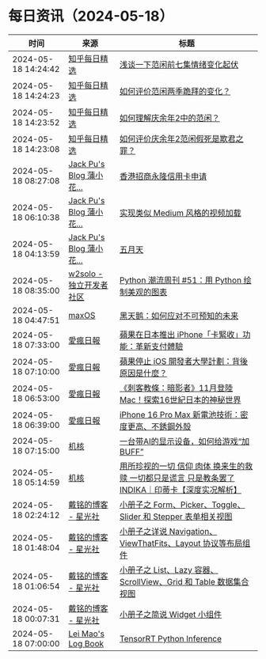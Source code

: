 ﻿# 每日资讯（2024-05-18）

|时间|来源|标题|
|---|---|---|
|2024-05-18 14:24:42|[知乎每日精选](https://www.zhihu.com/rss)|[浅谈一下范闲前七集情绪变化起伏](http://zhuanlan.zhihu.com/p/698522987?utm_campaign=rss&utm_medium=rss&utm_source=rss&utm_content=title)|
|2024-05-18 14:24:23|[知乎每日精选](https://www.zhihu.com/rss)|[如何评价范闲两季跪拜的变化？](http://zhuanlan.zhihu.com/p/698522675?utm_campaign=rss&utm_medium=rss&utm_source=rss&utm_content=title)|
|2024-05-18 14:23:52|[知乎每日精选](https://www.zhihu.com/rss)|[如何理解庆余年2中的范闲？](http://zhuanlan.zhihu.com/p/698521968?utm_campaign=rss&utm_medium=rss&utm_source=rss&utm_content=title)|
|2024-05-18 14:23:08|[知乎每日精选](https://www.zhihu.com/rss)|[如何评价庆余年2范闲假死是欺君之罪？](http://zhuanlan.zhihu.com/p/698521375?utm_campaign=rss&utm_medium=rss&utm_source=rss&utm_content=title)|
|2024-05-18 08:27:08|[Jack Pu's Blog 蒲小花...](https://www.jackpu.com/rss/)|[香港招商永隆信用卡申请](https://www.jackpu.com/xiang-gang-zhao-shang-yong-long-xin-yong-qia-shen-qing/)|
|2024-05-18 06:10:38|[Jack Pu's Blog 蒲小花...](https://www.jackpu.com/rss/)|[实现类似 Medium 风格的视频加载](https://www.jackpu.com/shi-xian-lei-si-medium-feng-ge-de-shi-pin-jia-zai/)|
|2024-05-18 04:13:59|[Jack Pu's Blog 蒲小花...](https://www.jackpu.com/rss/)|[五月天](https://www.jackpu.com/untitled-2/)|
|2024-05-18 08:35:00|[w2solo - 独立开发者社区](https://w2solo.com/topics/feed)|[Python 潮流周刊 #51：用 Python 绘制美观的图表](https://w2solo.com/topics/4630)|
|2024-05-18 04:47:51|[maxOS](https://maxoxo.me/rss/)|[黑天鹅：如何应对不可预知的未来](https://maxoxo.me/the-black-swan-the-impact-of-the-highly-improbable/)|
|2024-05-18 07:33:00|[愛瘋日報](http://www.iphonetaiwan.org/feeds/posts/default)|[蘋果在日本推出 iPhone「卡緊收」功能：革新支付體驗](https://www.iphonetaiwan.org/2024/05/iphone-contactless-payment-japan.html)|
|2024-05-18 07:10:00|[愛瘋日報](http://www.iphonetaiwan.org/feeds/posts/default)|[蘋果停止 iOS 開發者大學計劃：背後原因是什麼？](https://www.iphonetaiwan.org/2024/05/apple-discontinues-ios-developer-university-program.html)|
|2024-05-18 06:53:00|[愛瘋日報](http://www.iphonetaiwan.org/feeds/posts/default)|[《刺客教條：暗影者》11月登陸Mac！探索16世紀日本的神秘世界](https://www.iphonetaiwan.org/2024/05/assassins-creed-shadows-release-apple-silicon-mac.html)|
|2024-05-18 06:39:00|[愛瘋日報](http://www.iphonetaiwan.org/feeds/posts/default)|[iPhone 16 Pro Max 新電池技術：密度更高、不銹鋼外殼](https://www.iphonetaiwan.org/2024/05/iphone-16-pro-max-battery-life.html)|
|2024-05-18 07:15:00|[机核](https://www.gcores.com/rss)|[一台带AI的显示设备，如何给游戏“加BUFF”](https://www.gcores.com/articles/182057)|
|2024-05-18 05:14:59|[机核](https://www.gcores.com/rss)|[用所珍视的一切 信仰 肉体 换来生的救赎 一切都只是谎言 只是教条罢了 INDIKA｜印蒂卡【深度实况解析】](https://www.gcores.com/videos/182062)|
|2024-05-18 02:24:12|[戴铭的博客 - 星光社](https://ming1016.github.io/atom.xml)|[小册子之 Form、Picker、Toggle、Slider 和 Stepper 表单相关视图](http://ming1016.github.io/2024/05/18/pamphlet-series-form/)|
|2024-05-18 01:48:04|[戴铭的博客 - 星光社](https://ming1016.github.io/atom.xml)|[小册子之详说 Navigation、ViewThatFits、Layout 协议等布局组件](http://ming1016.github.io/2024/05/18/pamphlet-series-layout/)|
|2024-05-18 01:06:54|[戴铭的博客 - 星光社](https://ming1016.github.io/atom.xml)|[小册子之 List、Lazy 容器、ScrollView、Grid 和 Table 数据集合视图](http://ming1016.github.io/2024/05/18/pamphlet-series-listdataview/)|
|2024-05-18 00:07:31|[戴铭的博客 - 星光社](https://ming1016.github.io/atom.xml)|[小册子之简说 Widget 小组件](http://ming1016.github.io/2024/05/18/pamphlet-series-widget/)|
|2024-05-18 07:00:00|[Lei Mao's Log Book](https://leimao.github.io/atom.xml)|[TensorRT Python Inference](https://leimao.github.io/blog/TensorRT-Python-Inference/)|
